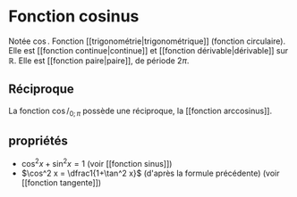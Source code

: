 
# Fonction cosinus

Notée $\cos$. Fonction [[trigonométrie|trigonométrique]] (fonction circulaire).
Elle est [[fonction continue|continue]] et [[fonction dérivable|dérivable]] sur $\mathbb{R}$.
Elle est [[fonction paire|paire]], de période $2\pi$.

## Réciproque
La fonction $\cos/_{0;\pi}$ possède une réciproque, la [[fonction arccosinus]].

## propriétés
 - $\cos^2 x + \sin^2 x = 1$ (voir [[fonction sinus]])
 - $\cos^2 x = \dfrac1{1+\tan^2 x}$ (d'après la formule précédente) (voir [[fonction tangente]])

